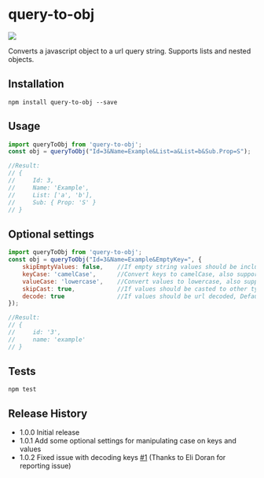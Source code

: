 
# query-to-obj

![](https://api.travis-ci.org/kristoferk/query-to-obj.svg?branch=master)

Converts a javascript object to a url query string. Supports lists and nested objects.


## Installation
```shell
npm install query-to-obj --save
```

## Usage
```js
import queryToObj from 'query-to-obj';
const obj = queryToObj("Id=3&Name=Example&List=a&List=b&Sub.Prop=S"); 

//Result: 
// { 
//     Id: 3, 
//     Name: 'Example', 
//     List: ['a', 'b'], 
//     Sub: { Prop: 'S' } 
// }

```



## Optional settings
```js
import queryToObj from 'query-to-obj';
const obj = queryToObj("Id=3&Name=Example&EmptyKey=", {
    skipEmptyValues: false,    //If empty string values should be included in object, Default: false 
    keyCase: 'camelCase',      //Convert keys to camelCase, also support for 'PascalCase', 'snake_case' and 'None'. Default: 'None'
    valueCase: 'lowercase',    //Convert values to lowercase, also support for 'UPPERCASE' and 'None'. Default: 'None'
    skipCast: true,            //If values should be casted to other types then strings, Default: false
    decode: true               //If values should be url decoded, Default: false   
}); 

//Result: 
// { 
//     id: '3', 
//     name: 'example'
// }

```



## Tests
```shell
npm test
```


## Release History

* 1.0.0 Initial release
* 1.0.1 Add some optional settings for manipulating case on keys and values
* 1.0.2 Fixed issue with decoding keys [#1](https://github.com/kristoferk/query-to-obj/issues/1)  (Thanks to Eli Doran for reporting issue)

